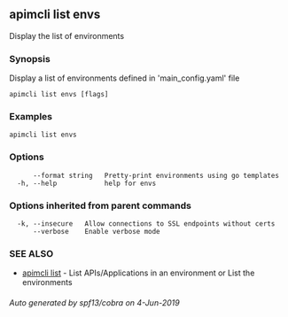 ## apimcli list envs

Display the list of environments

### Synopsis


Display a list of environments defined in 'main_config.yaml' file

```
apimcli list envs [flags]
```

### Examples

```
apimcli list envs
```

### Options

```
      --format string   Pretty-print environments using go templates
  -h, --help            help for envs
```

### Options inherited from parent commands

```
  -k, --insecure   Allow connections to SSL endpoints without certs
      --verbose    Enable verbose mode
```

### SEE ALSO
* [apimcli list](apimcli_list.md)	 - List APIs/Applications in an environment or List the environments

###### Auto generated by spf13/cobra on 4-Jun-2019
